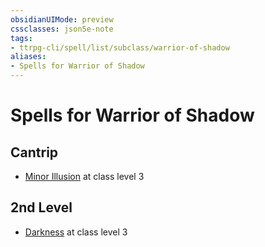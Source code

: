 ```yaml
---
obsidianUIMode: preview
cssclasses: json5e-note
tags:
- ttrpg-cli/spell/list/subclass/warrior-of-shadow
aliases:
- Spells for Warrior of Shadow
---
```

# Spells for Warrior of Shadow

## Cantrip

- [Minor Illusion](/3-Mechanics/CLI/spells/minor-illusion-xphb.md "XPHB") at class level 3

## 2nd Level

- [Darkness](/3-Mechanics/CLI/spells/darkness-xphb.md "XPHB") at class level 3